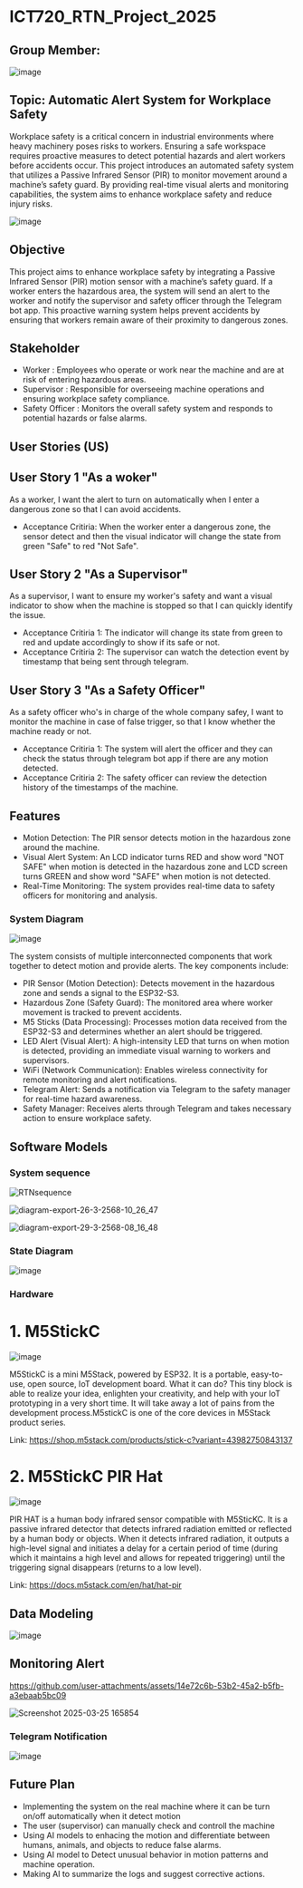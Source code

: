 # ICT720_RTN_Project_2025

## Group Member:                           
![image](https://github.com/user-attachments/assets/8915c331-8ed8-48f0-a2b3-235a03791f00)


## Topic: Automatic Alert System for Workplace Safety  
Workplace safety is a critical concern in industrial environments where heavy machinery poses risks to workers. Ensuring a safe workspace requires proactive measures to detect potential hazards and alert workers before accidents occur. This project introduces an automated safety system that utilizes a Passive Infrared Sensor (PIR) to monitor movement around a machine’s safety guard. By providing real-time visual alerts and monitoring capabilities, the system aims to enhance workplace safety and reduce injury risks.

![image](https://github.com/user-attachments/assets/1444af24-c048-4244-a92a-c2dabd568507)



## Objective
This project aims to enhance workplace safety by integrating a Passive Infrared Sensor (PIR) motion sensor with a machine’s safety guard. If a worker enters the hazardous area, the system will send an alert to the worker and notify the supervisor and safety officer through the Telegram bot app. This proactive warning system helps prevent accidents by ensuring that workers remain aware of their proximity to dangerous zones.

## Stakeholder
- Worker         : Employees who operate or work near the machine and are at risk of entering hazardous areas.
- Supervisor     : Responsible for overseeing machine operations and ensuring workplace safety compliance.
- Safety Officer : Monitors the overall safety system and responds to potential hazards or false alarms.
   
## User Stories (US)
## User Story 1 "As a woker"
As a worker, I want the alert to turn on automatically when I enter a dangerous zone so that I can avoid accidents.
- Acceptance Critiria: When the worker enter a dangerous zone, the sensor detect and then the visual indicator will change the state from green "Safe" to red "Not Safe".
## User Story 2 "As a Supervisor" 
As a supervisor, I want to ensure my worker's safety and want a visual indicator to show when the machine is stopped so that I can quickly identify the issue.
- Acceptance Critiria 1: The indicator will change its state from green to red and update accordingly to show if its safe or not.
- Acceptance Critiria 2: The supervisor can watch the detection event by timestamp that being sent through telegram.
## User Story 3 "As a Safety Officer"
As a safety officer who's in charge of the whole company safey, I want to monitor the machine in case of false trigger, so that I know whether the machine ready or not. 
- Acceptance Critiria 1: The system will alert the officer and they can check the status through telegram bot app if there are any motion detected. 
- Acceptance Critiria 2: The safety officer can review the detection history of the timestamps of the machine.

## Features
- Motion Detection: The PIR sensor detects motion in the hazardous zone around the machine.
- Visual Alert System: An LCD indicator turns RED and show word "NOT SAFE" when motion is detected in the hazardous zone and LCD screen turns GREEN and show word "SAFE" when motion is not detected.
- Real-Time Monitoring: The system provides real-time data to safety officers for monitoring and analysis.

### System Diagram 
![image](https://github.com/user-attachments/assets/3ea5552b-59f4-4dc1-af64-419a87b9fac3)


The system consists of multiple interconnected components that work together to detect motion and provide alerts. The key components include:

- PIR Sensor (Motion Detection): Detects movement in the hazardous zone and sends a signal to the ESP32-S3.
- Hazardous Zone (Safety Guard): The monitored area where worker movement is tracked to prevent accidents.
- M5 Sticks (Data Processing): Processes motion data received from the ESP32-S3 and determines whether an alert should be triggered.
- LED Alert (Visual Alert): A high-intensity LED that turns on when motion is detected, providing an immediate visual warning to workers and supervisors.
- WiFi (Network Communication): Enables wireless connectivity for remote monitoring and alert notifications.
- Telegram Alert: Sends a notification via Telegram to the safety manager for real-time hazard awareness.
- Safety Manager: Receives alerts through Telegram and takes necessary action to ensure workplace safety.

## Software Models
### System sequence
![RTNsequence](https://github.com/user-attachments/assets/dd77087e-70ce-47b0-8862-6b0a0376bc90)

![diagram-export-26-3-2568-10_26_47](https://github.com/user-attachments/assets/2e6aa642-d419-47ca-9fb1-3e12325182eb)

![diagram-export-29-3-2568-08_16_48](https://github.com/user-attachments/assets/b8bd8488-3199-43e6-8959-290e8459d3eb)


### State Diagram
![image](https://github.com/user-attachments/assets/966f2c7d-e183-4ed6-a2e6-1d22412cba8e)


### Hardware

# 1. M5StickC
![image](https://github.com/user-attachments/assets/7f0985f2-6643-460d-b90f-8aaab5665339)

M5StickC is a mini M5Stack, powered by ESP32. It is a portable, easy-to-use, open source, IoT development board. What it can do? This tiny block is able to realize your idea, enlighten your creativity, and help with your IoT prototyping in a very short time. It will take away a lot of pains from the development process.M5stickC is one of the core devices in M5Stack product series.

Link:  https://shop.m5stack.com/products/stick-c?variant=43982750843137
    
# 2. M5StickC PIR Hat
![image](https://github.com/user-attachments/assets/5fd6d676-ee6e-4539-bf4b-e3fe0b94dc2f)

PIR HAT is a human body infrared sensor compatible with M5SticKC. It is a passive infrared detector that detects infrared radiation emitted or reflected by a human body or objects. When it detects infrared radiation, it outputs a high-level signal and initiates a delay for a certain period of time (during which it maintains a high level and allows for repeated triggering) until the triggering signal disappears (returns to a low level). 

Link: https://docs.m5stack.com/en/hat/hat-pir

## Data Modeling
![image](https://github.com/user-attachments/assets/8cc97575-b6e0-4d2d-b1e2-fd4e018f42a0)


## Monitoring Alert
https://github.com/user-attachments/assets/14e72c6b-53b2-45a2-b5fb-a3ebaab5bc09






![Screenshot 2025-03-25 165854](https://github.com/user-attachments/assets/938cb2b8-38c1-4703-9471-f6cf29da2572)

### Telegram Notification
![image](https://github.com/user-attachments/assets/9b5e1f3b-6392-4d6b-8ca6-88d50f97e9e5) 

## Future Plan 
- Implementing the system on the real machine where it can be turn on/off automatically when it detect motion
- The user (supervisor) can manually check and controll the machine
- Using AI models to enhacing the motion and differentiate between humans, animals, and objects to reduce false alarms.
- Using AI model to Detect unusual behavior in motion patterns and machine operation.
- Making AI to summarize the logs and suggest corrective actions.







